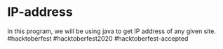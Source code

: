 # IP-address
In this program, we will be using java to get IP address of any given site. 
#hacktoberfest
#hacktoberfest2020
#hacktoberfest-accepted
